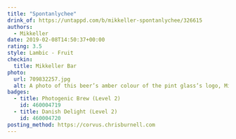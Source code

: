 ```yaml
---
title: "Spontanlychee"
drink_of: https://untappd.com/b/mikkeller-spontanlychee/326615
authors:
  - Mikkeller
date: 2019-02-08T14:50:37+00:00
rating: 3.5
style: Lambic - Fruit
checkin:
  title: Mikkeller Bar
photo:
  url: 709832257.jpg
  alt: A photo of this beer’s amber colour of the pint glass’s logo, Mikkeller
badges:
  - title: Photogenic Brew (Level 2)
    id: 460004719
  - title: Danish Delight (Level 2)
    id: 460004720
posting_method: https://corvus.chrisburnell.com
---
```

